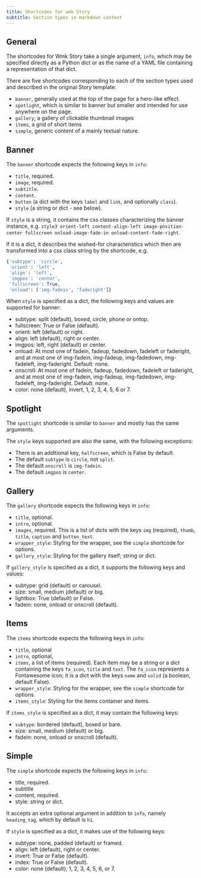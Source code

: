 ```yaml
---
title: Shortcodes for wmk Story
subtitle: Section types in markdown content
---
```


## General

The shortcodes for Wmk Story take a single argument, `info`, which may be
specified directly as a Python dict or as the name of a YAML file containing a
representation of that dict.

There are five shortcodes corresponding to each of the section types used and
described in the original Story template:

- `banner`, generally used at the top of the page for a hero-like effect.
- `spotlight`, which is similar to banner but smaller and intended for use
  anywhere on the page.
- `gallery`, a gallery of clickable thumbnail images
- `items`, a grid of short items
- `simple`, generic content of a mainly textual nature.

## Banner

The `banner` shortcode expects the following keys in `info`:

- `title`, required.
- `image`, required.
- `subtitle`.
- `content`.
- `button` (a dict with the keys `label` and `link`, and optionally `class`).
- `style` (a string or dict - see below).

If `style` is a string, it contains the css classes characterizing the banner
instance, e.g. `style3 orient-left content-align-left image-position-center
fullscreen onload-image-fade-in onload-content-fade-right`.

If it is a dict, it describes the wished-for characteristics which then are
transformed into a css class string by the shortcode, e.g.

```python
{'subtype': 'circle',
 'orient': 'left',
 'align': 'left',
 'imgpos': 'center',
 'fullscreen': True,
 'onload': ['img-fadein', 'faderight']}
```

When `style` is specified as a dict, the following keys and values are
supported for banner:

- subtype: split (default), boxed, circle, phone or ontop.
- fullscreen: True or False (default).
- orient: left (default) or right.
- align: left (default), right or center.
- imgpos: left, right (default) or center.
- onload: At most one of fadein, fadeup, fadedown, fadeleft or faderight, and
  at most one of img-fadein, img-fadeup, img-fadedown, img-fadeleft,
  img-faderight. Default: none.
- onscroll: At most one of fadein, fadeup, fadedown, fadeleft or faderight, and
  at most one of img-fadein, img-fadeup, img-fadedown, img-fadeleft,
  img-faderight. Default: none.
- color: none (default), invert, 1, 2, 3, 4, 5, 6 or 7. 

## Spotlight

The `spotlight` shortcode is similar to `banner` and mostly has the same arguments.

The `style` keys supported are also the same, with the following exceptions:

- There is an additional key, `halfscreen`, which is False by default.
- The default `subtype` is `circle`, not `split`.
- The default `onscroll` is `img-fadein`.
- The default `imgpos` is `center`.

## Gallery

The `gallery` shortcode expects the following keys in `info`:

- `title`, optional.
- `intro`, optional.
- `images`, required. This is a list of dicts with the keys `img` (required), `thumb`, `title`, `caption` and `button_text`.
- `wrapper_style`: Styling for the wrapper, see the `simple` shortcode for options.
- `gallery_style`: Styling for the gallery itself; string or dict.

If `gallery_style` is specified as a dict, it supports the following keys and values:

- subtype: grid (default) or carousel.
- size: small, medium (default) or big.
- lightbox: True (default) or False.
- fadein: none, onload or onscroll (default).

## Items

The `items` shortcode expects the following keys in `info`:

- `title`, optional
- `intro`, optional,
- `items`, a list of items (required). Each item may be a string or a dict containing the keys `fa_icon`, `title` and `text`. The `fa_icon` represents a Fontawesome icon; it is a dict with the keys `name` and `solid` (a boolean, default False).
- `wrapper_style`: Styling for the wrapper, see the `simple` shortcode for options.
- `items_style`: Styling for the items container and items.

If `items_style` is specified as a dict, it may contain the following keys:

- `subtype`: bordered (default), boxed or bare.
- size: small, medium (default) or big.
- fadein: none, onload or onscroll (default).

## Simple

The `simple` shortcode expects the following keys in `info`:

- title, required.
- subtitle
- content, required.
- style: string or dict.

It accepts an extra optional argument in addition to `info`, namely
`heading_tag`, which by default is `h1`.

If `style` is specified as a dict, it makes use of the following keys:

- subtype: none, padded (default) or framed.
- align: left (default), right or center.
- invert: True or False (default).
- index: True or False (default).
- color: none (default), 1, 2, 3, 4, 5, 6, or 7.

